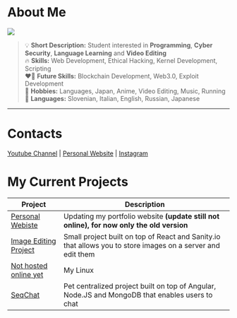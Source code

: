 # About Me

<img src="https://giffiles.alphacoders.com/347/34787.gif"/>

> :bulb: **Short Description:** Student interested in <b>Programming</b>, <b>Cyber Security</b>, <b>Language Learning</b> and <b>Video Editing</b>\
> :fire: **Skills:** Web Development, Ethical Hacking, Kernel Development, Scripting\
> :heart_on_fire: **Future Skills:** Blockchain Development, Web3.0, Exploit Development\
> :love_you_gesture: **Hobbies:** Languages, Japan, Anime, Video Editing, Music, Running\
> :crossed_flags: **Languages:** Slovenian, Italian, English, Russian, Japanese
***

# Contacts 

<a href="https://www.youtube.com/channel/UCICp0q6JpR_9yeICzj9mBkA">Youtube Channel</a> |
<a href="http://kevintheadminman.epizy.com">Personal Website</a> |
<a href="https://www.instagram.com/kevinj____/">Instagram</a>

# My Current Projects 

| Project      | Description |
| ----------- | ----------- |
| <a href="http://kevintheadminman.epizy.com">Personal Webiste</a>      | Updating my portfolio website **(update still not online), for now only the old version**</b> |
| <a href="https://image-editor-pi.vercel.app/">Image Editing Project</a> | Small project built on top of React and Sanity.io that allows you to store images on a server and edit them |
| <a href="https://github.com/osamu-kj/">Not hosted online yet</a>      | My Linux</b> |
| <a href="https://github.com/osamu-kj/SeqChat">SeqChat</a>      | Pet centralized project built on top of Angular, Node.JS and MongoDB that enables users to chat</b> |

